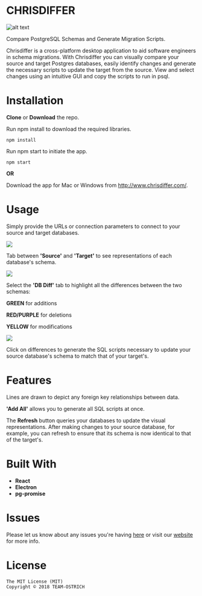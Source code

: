 # CHRISDIFFER

![alt text](https://drive.google.com/uc?export=view&id=1IVS_33Ow-s8luwaqXJ_CkztKu5xjPffK)

Compare PostgreSQL Schemas and Generate Migration Scripts.

Chrisdiffer is a cross-platform desktop application to aid software engineers in schema migrations. With Chrisdiffer you can visually compare your source and target Postgres databases, easily identify changes and generate the necessary scripts to update the target from the source. View and select changes using an intuitive GUI and copy the scripts to run in psql.


# Installation

**Clone** or **Download** the repo.

Run npm install to download the required libraries.

```
npm install
```

Run npm start to initiate the app.

```
npm start
```

**OR**

Download the app for Mac or Windows from http://www.chrisdiffer.com/.

# Usage

Simply provide the URLs or connection parameters to connect to your source and target databases. 

![](chrisdiff01.gif)

Tab between **'Source'** and **'Target'** to see representations of each database's schema.

![](chrisdiff02.gif)

Select the **'DB Diff'** tab to highlight all the differences between the two schemas:

**GREEN** for additions

**RED/PURPLE** for deletions

**YELLOW** for modifications

![](chrisdiff03.gif)

Click on differences to generate the SQL scripts necessary to update your source database's schema to match that of your target's. 

# Features

Lines are drawn to depict any foreign key relationships between data.

**'Add All'** allows you to generate all SQL scripts at once.

The **Refresh** button queries your databases to update the visual representations. After making changes to your source database, for example, you can refresh to ensure that its schema is now identical to that of the target's.

# Built With
- **React**
- **Electron**
- **pg-promise**

# Issues
Please let us know about any issues you're having [here](https://github.com/TEAM-OSTRICH/CHRISDIFFER/issues) or visit our [website](https://github.com/TEAM-OSTRICH/CHRISDIFFER/issues) for more info.

# License
```
The MIT License (MIT)
Copyright © 2018 TEAM-OSTRICH

```
